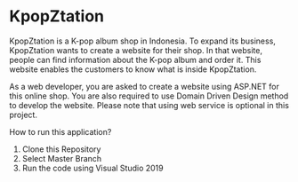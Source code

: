 # KpopZtation

  KpopZtation is a K-pop album shop in Indonesia. To expand its business, KpopZtation wants to create a website for their shop. In that website, people can find information about the K-pop album and order it. This website enables the customers to know what is inside KpopZtation.

  As a web developer, you are asked to create a website using ASP.NET for this online shop. You are also required to use Domain Driven Design method to develop the website. Please note that using web service is optional in this project.

How to run this application?
1. Clone this Repository
2. Select Master Branch
3. Run the code using Visual Studio 2019
